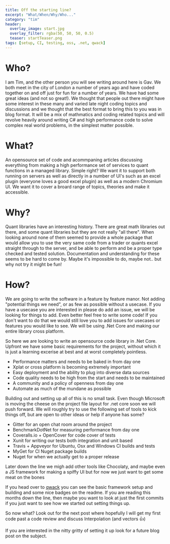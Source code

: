 ```yaml
---
title: Off the starting line?
excerpt: "What/When/Why/Who..."
category: "tim"
header:
  overlay_image: start.jpg
  overlay_filter: rgba(50, 50, 50, 0.5)
  teaser: startTeaser.png
tags: [setup, CI, testing, oss, .net, qwack]
---
```


# Who?
I am Tim, and the other person you will see writing around here is Gav. We both meet in the city of London a number of years ago and have 
coded together on and off just for fun for a number of years. We have had some great ideas (and not so great!). We thought that people out
there might have some interest in these many and varied late night coding topics and discussions and we thought that the best format to bring
this to you was in blog format. It will be a mix of mathmatics and coding related topics and will revolve heavily around writing C# and high
performance code to solve complex real world problems, in the simplest matter possible. 


# What?
An opensource set of code and acommpaning articles discussing everything from making a high performance set of services
to quant functions in a managed library. Simple right? We want it to support both running on servers as well as directly in a 
number of UI's such as an excel plugin (everyone loves a good excel plugin) as well as a modern Chromium UI. 
We want it to cover a broard range of topics, theories and make it accessible.

# Why?
Quant libraries have an interesting history. There are great math libraries out there, and some quant libraries but they are not really "all there".
When looking around none of them seemed to provide a whole package that would allow you to use the very same code from a trader or quants excel straight through
to the server, and be able to perform and be a proper type checked and tested solution. Documentation and understanding for these seems to be hard to come by.
Maybe it's impossible to do, maybe not.. but why not try it might be fun!

# How?
We are going to write the software in a feature by feature manor. Not adding "potential things we need", or as few as possible without a usecase. If you have a usecase you
are interested in please do add an issue, we will be looking for things to add. Even better feel free to write some code! If you don't want to do that we would still love you 
to add issues for usecases or features you would like to see. We will be using .Net Core and making our entire library cross platform.

So here we are looking to write an opensource code library in .Net Core. 
Upfront we have some basic requirements for the project, without which it is just 
a learning excerise at best and at worst completely pointless.

* Performance matters and needs to be baked in from day one
* Xplat or cross platform is becoming extremely important
* Easy deployment and the ability to plug into diverse data sources
* Code quality needs to be high from the start and needs to be maintained
* A community and a policy of openness from day one
* Automate as much of the mundane as possible

Building out and setting up all of this is no small task. Even though Microsoft is moving the cheese on the project file layout for .net core soon we will push forward.
We will roughly try to use the following set of tools to kick things off, but are open to other ideas or help if anyone has some?

* Gitter for an open chat room around the project
* BenchmarkDotNet for measuring performance from day one
* Coveralls.io + OpenCover for code cover of tests
* Xunit for writing our tests both integration and unit based
* Travis + Appveyor for Ubuntu, Osx and Windows CI builds and tests
* MyGet for CI Nuget package builds
* Nuget for when we actually get to a proper release

Later down the line we migh add other tools like Chocolaty, and maybe even a JS framework for making a spiffy UI but for now we just want to get some meat on the bones

If you head over to [qwack](https://github.com/cetusfinance/qwack) you can see the basic framework setup and building and some nice badges on the readme. If you are reading this months down the line, then maybe you 
want to look at just the first commits if you just want to see how we started out setting things up.

So now what? Look out for the next post where hopefully I will get my first code past a code review and discuss Interpolation (and vectors :thumbsup:)

If you are interested in the nitty gritty of setting it up look for a future blog post on the subject.
